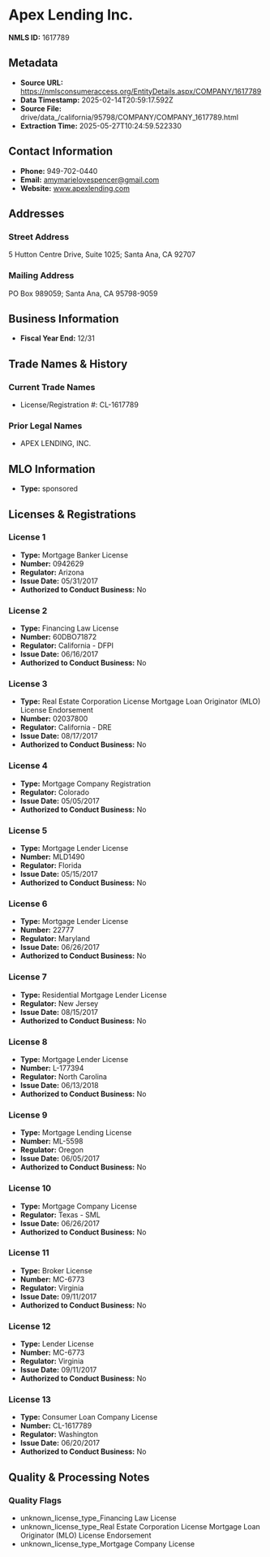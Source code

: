 # Apex Lending Inc.

**NMLS ID:** 1617789

## Metadata
- **Source URL:** https://nmlsconsumeraccess.org/EntityDetails.aspx/COMPANY/1617789
- **Data Timestamp:** 2025-02-14T20:59:17.592Z
- **Source File:** drive/data_/california/95798/COMPANY/COMPANY_1617789.html
- **Extraction Time:** 2025-05-27T10:24:59.522330

## Contact Information
- **Phone:** 949-702-0440
- **Email:** amymarielovespencer@gmail.com
- **Website:** www.apexlending.com

## Addresses
### Street Address
5 Hutton Centre Drive, Suite 1025; Santa Ana, CA 92707

### Mailing Address
PO Box 989059; Santa Ana, CA 95798-9059

## Business Information
- **Fiscal Year End:** 12/31

## Trade Names & History
### Current Trade Names
- License/Registration #: CL-1617789

### Prior Legal Names
- APEX LENDING, INC.

## MLO Information
- **Type:** sponsored

## Licenses & Registrations

### License 1
- **Type:** Mortgage Banker License
- **Number:** 0942629
- **Regulator:** Arizona
- **Issue Date:** 05/31/2017
- **Authorized to Conduct Business:** No

### License 2
- **Type:** Financing Law License
- **Number:** 60DBO71872
- **Regulator:** California - DFPI
- **Issue Date:** 06/16/2017
- **Authorized to Conduct Business:** No

### License 3
- **Type:** Real Estate Corporation License Mortgage Loan Originator (MLO) License Endorsement
- **Number:** 02037800
- **Regulator:** California - DRE
- **Issue Date:** 08/17/2017
- **Authorized to Conduct Business:** No

### License 4
- **Type:** Mortgage Company Registration
- **Regulator:** Colorado
- **Issue Date:** 05/05/2017
- **Authorized to Conduct Business:** No

### License 5
- **Type:** Mortgage Lender License
- **Number:** MLD1490
- **Regulator:** Florida
- **Issue Date:** 05/15/2017
- **Authorized to Conduct Business:** No

### License 6
- **Type:** Mortgage Lender License
- **Number:** 22777
- **Regulator:** Maryland
- **Issue Date:** 06/26/2017
- **Authorized to Conduct Business:** No

### License 7
- **Type:** Residential Mortgage Lender License
- **Regulator:** New Jersey
- **Issue Date:** 08/15/2017
- **Authorized to Conduct Business:** No

### License 8
- **Type:** Mortgage Lender License
- **Number:** L-177394
- **Regulator:** North Carolina
- **Issue Date:** 06/13/2018
- **Authorized to Conduct Business:** No

### License 9
- **Type:** Mortgage Lending License
- **Number:** ML-5598
- **Regulator:** Oregon
- **Issue Date:** 06/05/2017
- **Authorized to Conduct Business:** No

### License 10
- **Type:** Mortgage Company License
- **Regulator:** Texas - SML
- **Issue Date:** 06/26/2017
- **Authorized to Conduct Business:** No

### License 11
- **Type:** Broker License
- **Number:** MC-6773
- **Regulator:** Virginia
- **Issue Date:** 09/11/2017
- **Authorized to Conduct Business:** No

### License 12
- **Type:** Lender License
- **Number:** MC-6773
- **Regulator:** Virginia
- **Issue Date:** 09/11/2017
- **Authorized to Conduct Business:** No

### License 13
- **Type:** Consumer Loan Company License
- **Number:** CL-1617789
- **Regulator:** Washington
- **Issue Date:** 06/20/2017
- **Authorized to Conduct Business:** No

## Quality & Processing Notes
### Quality Flags
- unknown_license_type_Financing Law License
- unknown_license_type_Real Estate Corporation License Mortgage Loan Originator (MLO) License Endorsement
- unknown_license_type_Mortgage Company License
